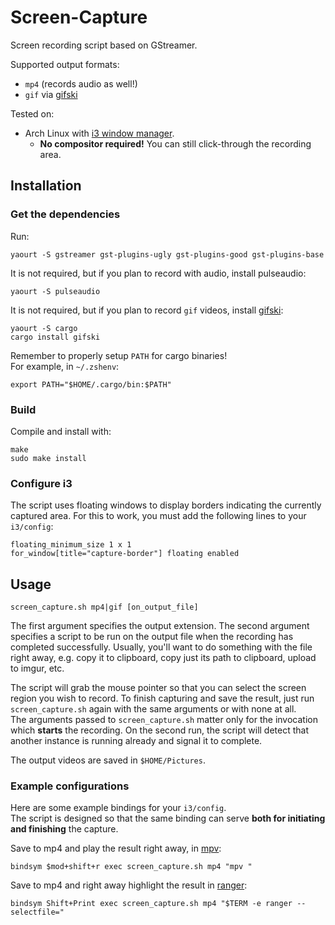 # Screen-Capture

Screen recording script based on GStreamer.  

Supported output formats:
- ``mp4`` (records audio as well!)
- ``gif`` via [gifski](https://gif.ski/)

Tested on:
- Arch Linux with [i3 window manager](https://i3wm.org/). 
	- **No compositor required!** You can still click-through the recording area.

## Installation

### Get the dependencies

Run:

```
yaourt -S gstreamer gst-plugins-ugly gst-plugins-good gst-plugins-base
``` 

It is not required, but if you plan to record with audio, install pulseaudio:

```
yaourt -S pulseaudio 
```

It is not required, but if you plan to record ``gif`` videos, install [gifski](https://gif.ski/):

```
yaourt -S cargo
cargo install gifski
```

Remember to properly setup ``PATH`` for cargo binaries!  
For example, in ``~/.zshenv``:

```
export PATH="$HOME/.cargo/bin:$PATH"
```

### Build

Compile and install with:
```
make
sudo make install
```

### Configure i3

The script uses floating windows to display borders indicating the currently captured area.
For this to work, you must add the following lines to your ``i3/config``:

```
floating_minimum_size 1 x 1
for_window[title="capture-border"] floating enabled
```

## Usage

```
screen_capture.sh mp4|gif [on_output_file]
```

The first argument specifies the output extension.
The second argument specifies a script to be run on the output file when the recording has completed successfully.
Usually, you'll want to do something with the file right away, e.g. copy it to clipboard, copy just its path to clipboard, upload to imgur, etc.

The script will grab the mouse pointer so that you can select the screen region you wish to record.
To finish capturing and save the result, just run `screen_capture.sh` again with the same arguments or with none at all.  
The arguments passed to ``screen_capture.sh`` matter only for the invocation which **starts** the recording.
On the second run, the script will detect that another instance is running already and signal it to complete.

The output videos are saved in ``$HOME/Pictures``.

### Example configurations

Here are some example bindings for your ``i3/config``.  
The script is designed so that the same binding can serve **both for initiating and finishing** the capture.  

Save to mp4 and play the result right away, in [mpv](https://github.com/mpv-player/mpv):

```
bindsym $mod+shift+r exec screen_capture.sh mp4 "mpv "
```

Save to mp4 and right away highlight the result in [ranger](https://github.com/ranger/ranger):

```
bindsym Shift+Print exec screen_capture.sh mp4 "$TERM -e ranger --selectfile="
```
